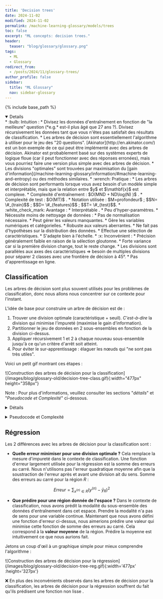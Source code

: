 ```yaml
---
title: 'Decision trees'
date: 2024-11-02
modified: 2024-11-02
permalink: /machine-learning-glossary/models/trees
toc: false
excerpt: "ML concepts: decision trees."
header: 
  teaser: "blog/glossary/glossary.png"
tags:
  - ML
  - Glossary
redirect_from: 
  - /posts/2024/11/glossary-trees/
author_profile: false
sidebar:
  title: "ML Glossary"
  nav: sidebar-glossary
---
```


{% include base_path %}


<div>
<details open>

<div markdown='1'>
* :bulb: <span class='intuition'> Intuition </span> :
    * Divisez les données d'entraînement en fonction de "la meilleure" question (*e.g.* est-il plus âgé que 27 ans ?). Divisez récursivement les données tant que vous n'êtes pas satisfait des résultats de classification.
    * Les arbres de décision sont essentiellement l'algorithme à utiliser pour le jeu des "20 questions". [Akinator](http://en.akinator.com/) est un bon exemple de ce qui peut être implémenté avec des arbres de décision. Akinator est probablement basé sur des systèmes experts de logique floue (car il peut fonctionner avec des réponses erronées), mais vous pourriez faire une version plus simple avec des arbres de décision.
    * Les divisions "optimales" sont trouvées par maximisation du [gain d'information](/machine-learning-glossary/information/#machine-learning-and-entropy) ou des méthodes similaires.
* :wrench: <span class='practice'> Pratique </span> :
    * Les arbres de décision sont performants lorsque vous avez besoin d'un modèle simple et interprétable, mais que la relation entre $y$ et $\mathbf{x}$ est complexe.
    * Complexité d'entraînement : <span class='practiceText' markdown='1'> $O(MND + ND\log(N) )$ </span>.
    * Complexité de test : <span class='practiceText' markdown='1'> $O(MT)$ </span>.
    * Notation utilisée : $M=profondeur$ ; $$N= \#_{train}$$ ; $$D= \#_{features}$$ ; $$T= \#_{test}$$.
* :white_check_mark: <span class='advantage'> Avantage </span> :
    * <span class='advantageText'>  Interprétable </span>.
    * Peu d'hyper-paramètres.
    * Nécessite moins de nettoyage de données :
        * Pas de normalisation nécessaire.
        * Peut gérer les valeurs manquantes.
        * Gère les variables numériques et catégorielles.
    * Robuste aux valeurs aberrantes.
    * Ne fait pas d'hypothèses sur la distribution des données.
    * Effectue une sélection de caractéristiques.
    * S'adapte bien à l'échelle.
* :x: <span class='disadvantage'> Inconvénient </span> :
    * Précision généralement faible en raison de la sélection gloutonne.
    * <span class='disadvantageText'> Forte variance </span> car si la première division change, tout le reste change.
    * Les divisions sont parallèles aux axes des caractéristiques => besoin de multiples divisions pour séparer 2 classes avec une frontière de décision à 45°.
    * Pas d'apprentissage en ligne.
</div>
</details>
</div> 
<p></p>

## Classification 

Les arbres de décision sont plus souvent utilisés pour les problèmes de classification, donc nous allons nous concentrer sur ce contexte pour l'instant.

L'idée de base pour construire un arbre de décision est de :
1. Trouver une division optimale (caractéristique + seuil). *C'est-à-dire* la division qui minimise l'impureté (maximise le gain d'information).
2. Partitionner le jeu de données en 2 sous-ensembles en fonction de la division ci-dessus.
3. Appliquer récursivement $1$ et $2$ à chaque nouveau sous-ensemble jusqu'à ce qu'un critère d'arrêt soit atteint.
4. Pour éviter le sur-apprentissage : élaguer les nœuds qui "ne sont pas très utiles".

Voici un petit gif montrant ces étapes :
<div markdown="1">
![Construction des arbres de décision pour la classification](/images/blog/glossary-old/decision-tree-class.gif){:width="477px" height="358px"}
</div>

Note : Pour plus d'informations, veuillez consulter les sections "*détails*" et "*Pseudocode et Complexité*" ci-dessous.

<div>
<details>
<summary>Détails</summary> 
<div markdown='1'>
L'idée derrière les arbres de décision est de partitionner l'espace d'entrée en plusieurs régions. *Par exemple* : région des hommes de plus de 27 ans. Ensuite, prédire la classe la plus probable pour chaque région en assignant la modalité des données d'entraînement dans cette région. Malheureusement, trouver une partition optimale est généralement infaisable en termes de calcul ([NP-complet](https://people.csail.mit.edu/rivest/HyafilRivest-ConstructingOptimalBinaryDecisionTreesIsNPComplete.pdf)) en raison du nombre combinatoire de possibles arbres. En pratique, les différents algorithmes utilisent donc une approche gloutonne. *C'est-à-dire* chaque division de l'arbre de décision essaie de maximiser un certain critère sans tenir compte des divisions suivantes.

*Comment définir un critère d'optimalité pour une division ?* Définissons une impureté (erreur) de l'état actuel, que nous allons essayer de minimiser. Voici 3 impuretés d'état possibles :

* **Erreur de Classification** :  
    * :bulb: <span class='intuitionText'> L'erreur de précision : $1-Acc$</span> de l'état actuel. *C'est-à-dire* l'erreur que nous commettrions en nous arrêtant à l'état actuel.
    * $$ErreurClassification = 1 - \max_c (p(c))$$

* **[Entropie](/machine-learning-glossary/information/#entropy)** :  
    * :bulb: <span class='intuitionText'> À quel point les classes de l'état actuel sont-elles imprévisibles</span>.
    * Minimiser l'entropie correspond à maximiser le [gain d'information](/machine-learning-glossary/information/#machine-learning-and-entropy).
    * $$Entropie = - \sum_{c=1}^C p(c) \log_2 \ p(c)$$

* **Impureté de Gini** :  
    * :bulb: <span class='intuitionText'> Probabilité attendue ($\mathbb{E}[\cdot] = \sum_{c=1}^C p(c) (\cdot) $) de mauvaise classification ($\sum_{c=1}^C p(c) (1-\cdot)$) d'un élément sélectionné au hasard, s'il était classé selon la distribution des étiquettes ($\sum_{c=1}^C p(c) (1-p(c))$)</span>.
    * $$ErreurClassification =  \sum_c^C p_c (1-p_c) = 1- \sum_c^C p_c^2$$

Voici un graphique rapide montrant l'impureté en fonction de la distribution des classes dans un cadre binaire :

<div markdown='1'>
![Mesure d'Impureté](/images/blog/glossary-old/impurity.png){:width='477px'}
</div>

:mag: <span class='note'> Notes annexes </span> :

* L'erreur de classification peut sembler un choix naturel, mais ne vous laissez pas tromper par les apparences : elle est généralement moins performante que les 2 autres méthodes :
    * Elle est "plus" gloutonne que les autres. En effet, elle ne se concentre que sur l'erreur actuelle, tandis que Gini et l'Entropie essaient de faire une division plus pure qui facilitera les étapes suivantes. <span class='exampleText'> Supposons que nous ayons une classification binaire avec 100 observations dans chaque classe $(100,100)$. Comparons une division qui sépare les données en $(20,80)$ et $(80,20)$, à une autre qui les divise en $(40,100)$ et $(60,0)$. Dans les deux cas, l'erreur de précision serait de $0,20\%$. Mais nous préférerions le deuxième cas, qui est **pur** et n'aura pas besoin d'être divisé davantage. L'impureté de Gini et l'Entropie choisiraient correctement ce dernier. </span> 
    * L'erreur de classification ne prend en compte que la classe la plus probable. Ainsi, avoir une division avec 2 classes extrêmement probables aura une erreur similaire à une division avec une classe extrêmement probable et plusieurs classes improbables.
* L'impureté de Gini et l'Entropie [diffèrent moins de 2% du temps](https://www.unine.ch/files/live/sites/imi/files/shared/documents/papers/Gini_index_fulltext.pdf) comme vous pouvez le voir dans le graphique ci-dessus. L'Entropie est un peu plus lente à calculer en raison de l'opération logarithmique.

**Quand devons-nous arrêter de diviser ?** Il est important de ne pas diviser trop de fois pour éviter le sur-apprentissage. Voici quelques heuristiques qui peuvent être utilisées comme critère d'arrêt :

* Lorsque le nombre d'exemples d'entraînement dans un nœud feuille est faible.
* Lorsque la profondeur atteint un seuil.
* Lorsque l'impureté est faible.
* Lorsque le gain de pureté dû à la division est faible.

Ces heuristiques nécessitent des seuils dépendants du problème (hyperparamètres) et peuvent donner des résultats relativement mauvais. Par exemple, les arbres de décision peuvent devoir diviser les données sans aucun gain de pureté pour atteindre de hauts gains de pureté à l'étape suivante. Il est donc courant de développer de grands arbres en utilisant le nombre d'exemples d'entraînement dans un nœud feuille comme critère d'arrêt. Pour éviter le sur-apprentissage, l'algorithme élaguera ensuite l'arbre résultant. Dans CART, le critère d'élagage $C_{pruning}(T)$ équilibre l'impureté et la complexité du modèle par régularisation. La variable régularisée est souvent le nombre de nœuds feuille $\vert T \vert$, comme ci-dessous :

$$C_{pruning}(T) = \sum^{\vert T \vert }_{v=1} I(T,v) + \lambda \vert T \vert$$

$\lambda$ est sélectionné via validation croisée et fait un compromis entre l'impureté et la complexité du modèle, pour un arbre donné $T$, avec les nœuds feuille $v=1...\vert T \vert$ utilisant la mesure d'impureté $I$.

**Variantes** : il existe différentes méthodes d'arbres de décision, qui diffèrent selon les points suivants :

* Critère de division ? Gini / Entropie.
* Technique pour réduire le sur-apprentissage ?
* Combien de variables peuvent être utilisées dans une division ?
* Création d'arbres binaires ?
* Gestion des valeurs manquantes ?
* Peuvent-ils gérer la régression ?
* Robustesse aux valeurs aberrantes ?

Variantes célèbres :
* **ID3** : première implémentation d'arbre de décision. Pas utilisé en pratique.
* **C4.5** : Amélioration par rapport à ID3 par le même développeur. Élagage basé sur l'erreur. Utilise l'entropie. Gère les valeurs manquantes. Sensible aux valeurs aberrantes. Peut créer des branches vides.
* **CART** : Utilise Gini. Élagage basé sur la complexité des coûts. Arbres binaires. Gère les valeurs manquantes. Gère la régression. Pas sensible aux valeurs aberrantes.
* **CHAID** : Trouve une variable de division en utilisant le test du Chi-carré pour tester la dépendance entre une variable et une réponse. Pas d'élagage. Semble mieux pour décrire les données, mais moins performant pour la prédiction.

Autres variantes : C5.0 (version suivante de C4.5, probablement moins utilisée car brevetée), MARS.

:information_source: <span class='resources'> Ressources </span> : Une étude comparative de [différentes méthodes d'arbres de décision](http://www.academia.edu/34100170/Comparative_Study_Id3_Cart_And_C4.5_Decision_Tree_Algorithm_A_Survey).
</div>
</details>
</div> 
<p></p>

<div>
<details>
<summary>Pseudocode et Complexité</summary>
<div markdown='1'>

* **Pseudocode**
La version simple d'un arbre de décision peut être écrite en quelques lignes de pseudocode Python :

```python
def construireArbre(X,Y):
    if critere_arret(X,Y) :
        # si arrêt, alors stocker la classe majoritaire
        arbre.classe = mode(X) 
        return Null

    impureteMin = infini
    meilleureDivision = None
    for j in caracteristiques:
        for T in seuils:
            if impurete(X,Y,j,T) < impureteMin:
                meilleureDivision = (j,T)
                impureteMin = impurete(X,Y,j,T) 

    X_gauche, Y_gauche, X_droite, Y_droite = diviser(X,Y,meilleureDivision)

    arbre.division = meilleureDivision # ajoute la division actuelle
    arbre.gauche = construireArbre(X_gauche, Y_gauche) # ajoute les divisions suivantes à gauche
    arbre.droite = construireArbre(X_droite, Y_droite) # ajoute les divisions suivantes à droite

return arbre

def predireUnArbre(arbre, xi):
    if arbre.classe n'est pas Null:
        return arbre.classe

    j, T = arbre.division
    if xi[j] >= T:
        return predireUnArbre(arbre.droite, xi)
    else:
        return predireUnArbre(arbre.gauche, xi)

def predireTousArbre(arbre, Xt):
    t, d = Xt.shape
    Yt = vecteur(d)
    for i in t:
        Yt[i] = predireUnArbre(arbre, Xt[i,:])

    return Yt
```

* **Complexité**
Je vais utiliser la notation suivante : $$M=profondeur$$ ; $$K=\#_{seuils}$$ ; $$N = \#_{train}$$ ; $$D = \#_{caractéristiques}$$ ; $$T = \#_{test}$$.

Commençons par réfléchir à la complexité de la construction de la première souche de décision (premier appel de fonction) :

* Dans une souche de décision, nous bouclons sur toutes les caractéristiques et les seuils $O(KD)$, puis nous calculons l'impureté. L'impureté dépend uniquement des probabilités de classe. Calculer les probabilités signifie boucler sur tous les $X$ et compter les $Y$ : $O(N)$. Avec ce pseudocode simple, la complexité temporelle pour construire une souche est donc $O(KDN)$. 
* En réalité, nous n'avons pas besoin de rechercher des seuils arbitraires, uniquement pour les valeurs uniques prises par au moins un exemple. *Par exemple*, pas besoin de tester $caractéristique_j>0.11$ et $caractéristique_j>0.12$ lorsque toutes les $caractéristique_j$ sont soit $0.10$ soit $0.80$. Remplaçons le nombre de seuils possibles $K$ par la taille du jeu d'entraînement $N$. $O(N^2D)$
* Actuellement, nous bouclons deux fois sur tous les $X$, une fois pour le seuil et une fois pour calculer l'impureté. Si les données étaient triées par la caractéristique actuelle, l'impureté pourrait simplement être mise à jour au fur et à mesure que nous parcourons les exemples. *Par exemple*, en considérant la règle $caractéristique_j>0.8$ après avoir déjà considéré $caractéristique_j>0.7$, nous n'avons pas besoin de recalculer toutes les probabilités de classe : nous pouvons simplement prendre les probabilités de $caractéristique_j>0.7$ et faire les ajustements en connaissant le nombre d'exemples avec $caractéristique_j==0.7$. Pour chaque caractéristique $j$, nous devons d'abord trier toutes les données $O(N\log(N))$, puis boucler une fois en $O(N)$, la finalité serait en $O(DN\log(N))$.

Nous avons maintenant la complexité d'une souche de décision. Vous pourriez penser que trouver la complexité de la construction d'un arbre serait de la multiplier par le nombre d'appels de fonction : Vrai ? Pas vraiment, ce serait une surestimation. En effet, à chaque appel de fonction, la taille des données d'entraînement $N$ aura diminué. L'intuition du résultat que nous recherchons est qu'à chaque niveau $l=1...M$, la somme des données d'entraînement dans chaque fonction est toujours $N$. Plusieurs fonctions travaillant en parallèle avec un sous-ensemble d'exemples prennent le même temps qu'une seule fonction avec l'ensemble d'entraînement complet $N$. La complexité à chaque niveau est donc toujours $O(DN\log(N))$, donc la complexité pour construire un arbre de profondeur $M$ est $O(MDN\log(N))$. Preuve que le travail à chaque niveau reste constant :

À chaque itération, le jeu de données est divisé en $\nu$ sous-ensembles de $k_i$ éléments et un ensemble de $n-\sum_{i=1}^{\nu} k_i$. À chaque niveau, le coût total serait donc (en utilisant les propriétés des logarithmes et le fait que $k_i \le N$ ) :

$$
\begin{align*}
coût &= O(k_1D\log(k_1)) + ... + O((N-\sum_{i=1}^{\nu} k_i)D\log(N-\sum_{i=1}^{\nu} k_i))\\
    &\le O(k_1D\log(N)) + ... + O((N-\sum_{i=1}^{\nu} k_i)D\log(N))\\
    &= O(((N-\sum_{i=1}^{\nu} k_i)+\sum_{i=1}^{\nu} k_i)D\log(N)) \\
    &= O(ND\log(N))   
\end{align*} 
$$

Le dernier ajustement possible que je vois est de tout trier une fois, de le stocker et d'utiliser simplement ces données pré-calculées à chaque niveau. La complexité d'entraînement finale est donc <span class='practiceText'> $O(MDN + ND\log(N))$ </span>.

La complexité temporelle pour faire des prédictions est simple : pour chaque $t$ exemple, parcourez une question à chaque niveau $M$. *C'est-à-dire* <span class='practiceText'> $O(MT)$ </span>.
</div>
</details>
</div> 
<p></p>

## Régression

Les 2 différences avec les arbres de décision pour la classification sont :
* **Quelle erreur minimiser pour une division optimale ?** Cela remplace la mesure d'impureté dans le contexte de classification. Une fonction d'erreur largement utilisée pour la régression est la somme des erreurs au carré. Nous n'utilisons pas l'erreur quadratique moyenne afin que la soustraction de l'erreur après et avant une division ait du sens. Somme des erreurs au carré pour la région $R$ :

$$Erreur = \sum_{x^{(n)} \in R} (y^{(n)} - \bar{y}_{R})^2$$

* **Que prédire pour une région donnée de l'espace ?** Dans le contexte de classification, nous avons prédit la modalité du sous-ensemble des données d'entraînement dans cet espace. Prendre la modalité n'a pas de sens pour une variable continue. Maintenant que nous avons défini une fonction d'erreur ci-dessus, nous aimerions prédire une valeur qui minimise cette fonction de somme des erreurs au carré. Cela correspond à la **valeur moyenne** de la région. Prédire la moyenne est intuitivement ce que nous aurions fait. 

Jetons un coup d'œil à un graphique simple pour mieux comprendre l'algorithme :

<div markdown="1">
![Construction des arbres de décision pour la régression](/images/blog/glossary-old/decision-tree-reg.gif){:width='477px' :height='327px'}
</div>

:x: En plus des inconvénients observés dans les arbres de décision pour la classification, les arbres de décision pour la régression souffrent du fait qu'ils prédisent une <span class='disadvantageText'> fonction non lisse </span>.
